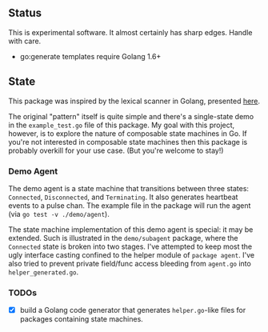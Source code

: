 ## Status

This is experimental software.
It almost certainly has sharp edges.
Handle with care.

* go:generate templates require Golang 1.6+

## State

This package was inspired by the lexical scanner in Golang, presented [here](https://www.youtube.com/watch?v=HxaD_trXwRE).

The original "pattern" itself is quite simple and there's a single-state demo in the `example_test.go` file of this package.
My goal with this project, however, is to explore the nature of composable state machines in Go.
If you're not interested in composable state machines then this package is probably overkill for your use case.
(But you're welcome to stay!)

### Demo Agent

The demo agent is a state machine that transitions between three states: `Connected`, `Disconnected`, and `Terminating`.
It also generates heartbeat events to a pulse chan.
The example file in the package will run the agent (via `go test -v ./demo/agent`).

The state machine implementation of this demo agent is special: it may be extended.
Such is illustrated in the `demo/subagent` package, where the `Connected` state is broken into two stages.
I've attempted to keep most the ugly interface casting confined to the helper module of `package agent`.
I've also tried to prevent private field/func access bleeding from `agent.go` into `helper_generated.go`.

### TODOs

- [x] build a Golang code generator that generates `helper.go`-like files for packages containing state machines.
